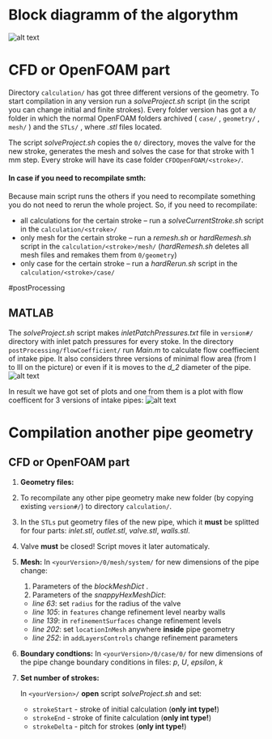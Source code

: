 # Block diagramm of the algorythm

![alt text](https://github.com/StasF1/READMEPictures/blob/master/intakePipe/blockDiagram.png)

# CFD or OpenFOAM part

Directory `calculation/` has got three different versions of the geometry. To start compilation in any version run a *solveProject.sh* script (in the script you can change initial and finite strokes). Every folder version has got a `0/` folder in which the normal OpenFOAM folders archived ( `case/` , `geometry/` , `mesh/` ) and the `STLs/` , where *.stl* files located. 

The script *solveProject.sh* copies the `0/` directory, moves the valve for the new stroke, generates the mesh and solves the case for that stroke with 1 mm step. Every stroke will have its case folder `CFDOpenFOAM/<stroke>/`.

#### In case if you need to recompilate smth:
Because main script runs the others if you need to recompilate something you do not need to rerun the whole project. So, if you need to recompilate:
- all calculations for the certain stroke – run a *solveCurrentStroke.sh* script in the `calculation/<stroke>/`
- only mesh for the certain stroke – run a *remesh.sh* or *hardRemesh.sh* script in the `calculation/<stroke>/mesh/` (_hardRemesh.sh_ deletes all mesh files and remakes them from `0/geometry`)
- only case for the certain stroke – run a *hardRerun.sh* script in the `calculation/<stroke>/case/`

#postProcessing

## MATLAB
The *solveProject.sh* script makes *inletPatchPressures.txt* file  in `version#/` directory with inlet patch pressures for every stoke.
In the directory `postProcessing/flowCoefficient/` run *Main.m* to calculate flow coeffiecient of intake pipe. It also considers three versions of minimal flow area (from I to III on the picture) or even if it is moves to the *d_2* diameter of the pipe.
![alt text](https://github.com/StasF1/READMEPictures/blob/master/intakePipe/threeCones.png)

In result we have got set of plots and one from them is a plot with flow coefficent for 3 versions of intake pipes:
![alt text](https://github.com/StasF1/READMEPictures/blob/master/intakePipe/mu.png)

# Compilation another pipe geometry
## CFD or OpenFOAM part
1. **Geometry files:**

  1. To recompilate any other pipe geometry make new folder (by copying existing `version#/`) to directory `calculation/`. 
  2. In the `STLs` put geometry files of the new pipe, which it **must** be splitted for four parts: *inlet.stl*, *outlet.stl*, *valve.stl*, *walls.stl*.
  3. Valve **must** be closed! Script moves it later automaticaly.

2. **Mesh:**
    In `<yourVersion>/0/mesh/system/` for new dimensions of the pipe change:

    1. Parameters of the _blockMeshDict_ .
    2. Parameters of the _snappyHexMeshDict_:
     - *line 63*: set `radius` for the radius of the valve
     - *line 105*: in `features` change refinement level nearby walls
     - _line 139_: in `refinementSurfaces` change refinement levels
     - _line 202_: set `locationInMesh` anywhere **inside** pipe geometry
     - _line 252_: in `addLayersControls` change refinement parameters

3. **Boundary condtions:**
    In `<yourVersion>/0/case/0/` for new dimensions of the pipe change boundary conditions in files: *p*, *U*, *epsilon*, *k*

4. **Set number of strokes:**

    In `<yourVersion>/` **open** script  *solveProject.sh* and set:

    - `strokeStart` - stroke of initial calculation (**only int type!**)
    - `strokeEnd` - stroke of finite calculation (**only int type!**)
    - `strokeDelta` - pitch for strokes (**only int type!**)








